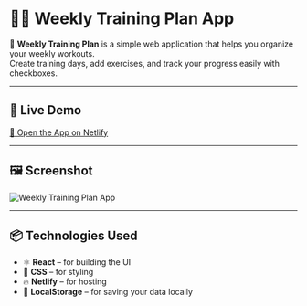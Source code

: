 
# 🏋️‍♀️ Weekly Training Plan App

🚀 **Weekly Training Plan** is a simple web application that helps you organize your weekly workouts.  
Create training days, add exercises, and track your progress easily with checkboxes.

---

## 🎯 Live Demo  
[🔗 Open the App on Netlify](https://gorgeous-chebakia-2eb0da.netlify.app)

---

## 🖼️ Screenshot  
![Weekly Training Plan App](<img width="1439" alt="Image" src="https://github.com/user-attachments/assets/3a7c594f-1dcf-45d1-b965-54768449300b" />)

---

## 📦 Technologies Used  
- ⚛️ **React** – for building the UI  
- 🎨 **CSS** – for styling  
- 🔥 **Netlify** – for hosting  
- 💾 **LocalStorage** – for saving your data locally  
